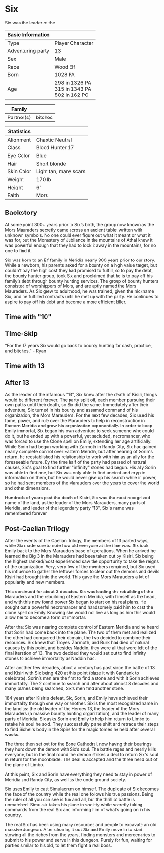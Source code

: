 # Six

Six was the leader of the

| Basic Information | |
| - | - |
| Type | Player Character |
| Adventuring party | [13](13.md) |
| Sex | Male |
| Race | Wood Elf |
| Born | 1028 PA |
| Age | 298 in 1326 PA<br>315 in 1343 PA<br>502 in 162 PC |

| Family | |
| - | - |
| Partner(s) | bitches |

| Statistics | |
| - | - |
| Alignment | Chaotic Neutral |
| Class | Blood Hunter 17 |
| Eye Color | Blue |
| Hair | Short blonde |
| Skin Color | Light tan, many scars |
| Weight | 170 lb |
| Height | 6' |
| Faith | Mors |

## Backstory

At some point 300+ years prior to Six’s birth, the group now known as the Mors Mauraders secretly came across an ancient tablet written with unknown symbols. No one could ever figure out what it meant or what it was for, but the Monastery of Jubilance in the mountains of Athal knew it was powerful enough that they had to lock it away in the mountains, for no one to find it.

Six was born to an Elf family in Meridia nearly 300 years prior to our story. While a newborn, his parents asked for a bounty on a high value target, but couldn’t pay the high cost they had promised to fulfill, so to pay the debt, the bounty hunter group, took Six and proclaimed that he is to pay off his family’s debt through bounty hunting services. The group of bounty hunters consisted of worshippers of Mors, and are aptly named the Mors Mauraders. As Six grew to adulthood, he was trained, given the nickname Six, and he fulfilled contracts until he met up with the party. He continues to aspire to pay off his debt and become a more efficient killer.

## Time with "10"

## Time-Skip

“For the 17 years Six would go back to bounty hunting for cash, practice, and bitches.” - Ryan

## Time with 13

## After 13

As the leader of the infamous "13", Six knew after the death of Kisiri, things would be different forever. The party split off, each member pursuing their own paths until their death, so Six did the same. Immediately after their adventure, Six turned in his bounty and assumed command of his organization, the Mors Marauders. For the next few decades, Six used his fame, power, and rule over the Marauders to help in reconstruction in Eastern Meridia and grow his organization exponentially. In order to keep Emily immortal, Six began his own adventure to seek someone who could do it, but he ended up with a powerful, yet secluded, necromancer, who was forced to use the Clone spell on Emily, extending her age artificially. While Sorin had begun working with Zarmoth in Randy City, Six had gained nearly complete control over Eastern Meridia, but after hearing of Sorin's return, he reestablished his relationship to work with him as an ally for the foreseeable future. By the time half of the party had passed of natural causes, Six's goal to find further "infinity" stones had begun. His ally Sorin was able to find one, but Six was only able to find ancient and cryptic information on them, but he would never give up his search while in power, so he had sent members of the Marauders over the years to cover the world and other dimensions.

Hundreds of years past the death of Kisiri, Six was the most recognized name of the land, as the leader of the Mors Marauders, many parts of Meridia, and leader of the legendary party "13", Six's name was remembered forever.

## Post-Caelian Trilogy

After the events of the Caelian Trilogy, the members of 13 parted ways, while Six made sure to note how old everyone at the time was. Six took Emily back to the Mors Marauders base of operations. When he arrived he learned the Big 3 in the Marauders had been taken out by Kisiri. Six being the highest ranked/most experienced saw the opportunity to take the reigns of the organization. Very, very few of the members remained, but Six used his influence to gather the leftover forces to clear out the demons and devils Kisiri had brought into the world. This gave the Mors Marauders a lot of popularity and new members.

This continued for about 3 decades. Six was leading the rebuilding of the Marauders and the rebuilding of Eastern Meridia, with himself as the head, and with this new found power Six began to start on his real plans. He sought out a powerful necromancer and handsomely paid him to cast the clone spell on Emily. Knowing she would not live as long as him this would allow her to become a form of immortal.

After that Six was nearing complete control of Eastern Meridia and he heard that Sorin had come back into the plane. The two of them met and realized the other had conquered their domain, the two decided to combine their resources. Six knew that Troyes, Zarmoth, and Burk had died of natural causes by this point, and besides Naddin, they were all that were left of the final iteration of 13. The two decided they would set out to find infinity stones to achieve immortality as Naddin had.

After another few decades, about a century has past since the battle of 13 and Kisiri with Six being 420 at this point (blaze it with Gandank to celebrate). Sorin’s men are the first to find a stone and with it Sorin achieves immortality. The 2 continue to search and after about almost 8 decades and many planes being searched, Six’s men find another stone.

184 years after Kisiri’s defeat, Six, Sorin, and Emily have achieved their immortality through one way or another. Six is the most recognized name in the land as: the old leader of the Heroes 13, the leader of the Mors Marauders (a massive bounty hunting organization), and the leader of many parts of Meridia. Six asks Sorin and Emily to help him return to Limbo to retake his soul he sold. They successfully plane shift and retrace their steps to find Sichel's body in the Spire for the magic tomes he held after several weeks.

The three then set out for the Bone Cathedral, now having their bearings they hunt down the demon with Six’s soul. The battle rages and nearly kills everyone, but in the final round the demon strikes a deal to return Six's soul in return for the moonblade. The deal is accepted and the three head out of the plane of Limbo.

At this point, Six and Sorin have everything they need to stay in power of Meridia and Randy City, as well as the underground society.

Six uses Emily to cast Simulacrum on himself. The duplicate of Six becomes the face of the country while the real one follows his true passions. Being the ruler of all you can see is fun and all, but the thrill of battle is unmatched. Simu-six takes his place in society while secretly taking commands from the real Six and informing him of what's going on in his country.

The real Six has been using many resources and people to excavate an old massive dungeon. After clearing it out Six and Emily move in to start stowing all the riches from the years, finding monsters and mercenaries to submit to his power and serve in this dungeon. Purely for fun, waiting for parties similar to his old, to let them fight a real boss.
